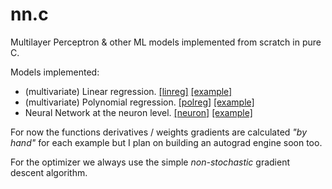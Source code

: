 # nn.c
Multilayer Perceptron & other ML models implemented from scratch in pure C.

Models implemented:
- (multivariate) Linear regression. [\[linreg\]](models/linreg) [\[example\]](examples/linreg)
- (multivariate) Polynomial regression. [\[polreg\]](models/polreg) [\[example\]](examples/polreg)
- Neural Network at the neuron level. [\[neuron\]](models/neuron) [\[example\]](examples/neurons)
<!-- - Multilayer Perceptron. [\[mlp\]](models/mlp) -->

For now the functions derivatives / weights gradients are calculated *"by hand"* for each example but I plan on building an autograd engine soon too.

For the optimizer we always use the simple *non-stochastic* gradient descent algorithm.
